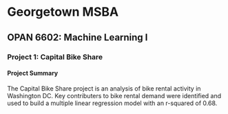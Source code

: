 # Georgetown MSBA
## OPAN 6602: Machine Learning I
### Project 1: Capital Bike Share

#### Project Summary
The Capital Bike Share project is an analysis of bike rental activity in Washington DC. Key contributers to bike rental demand were identified and used to build a multiple linear regression model with an r-squared of 0.68.
